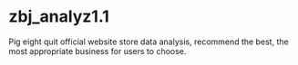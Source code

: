 # zbj_analyz1.1
Pig eight quit official website store data analysis, recommend the best, the most appropriate business for users to choose.

